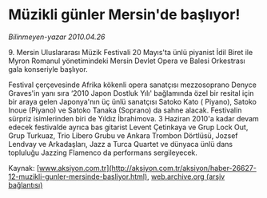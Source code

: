 # Müzikli günler Mersin'de başlıyor!

*Bilinmeyen-yazar 2010.04.26*

<font class="agenda2NewsSpot">
 9. Mersin Uluslararası Müzik Festivali 20 Mayıs'ta ünlü piyanist İdil Biret ile Myron Romanul yönetimindeki Mersin Devlet Opera ve Balesi Orkestrası gala konseriyle başlıyor.
</font>
<font class="newsDetail">
 <p class="MsoNormal">
  Festival çerçevesinde Afrika kökenli opera sanatçısı mezzosoprano Denyce Graves'in yanı sıra ‘2010 Japon Dostluk Yılı' bağlamında özel bir resital için bir araya gelen Japonya'nın üç ünlü sanatçısı Satoko Kato ( Piyano), Satoko Inoue (Piyano) ve Satoko Tanaka (Soprano) da sahne alacak. Festivalin sürpriz isimlerinden biri de Yıldız İbrahimova. 3 Haziran 2010'a kadar devam edecek festivalde ayrıca bas gitarist Levent Çetinkaya ve Grup Lock Out, Grup Turkuaz, Trio Libero Grubu ve Ankara Trombon Dörtlüsü, Jozsef Lendvay ve Arkadaşları, Jazz a Turca Quartet ve dünyaca ünlü dans topluluğu Jazzing Flamenco da performans sergileyecek.
 </p>
</font>

Kaynak: [www.aksiyon.com.tr](http://aksiyon.com.tr/aksiyon/haber-26627-12-muzikli-gunler-mersinde-basliyor.html), [web.archive.org (arşiv bağlantısı)](http://web.archive.org/web/20101120073530/http://aksiyon.com.tr/aksiyon/haber-26627-12-muzikli-gunler-mersinde-basliyor.html)
